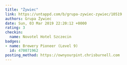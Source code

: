 ```yaml
---
title: "Żywiec"
link: https://untappd.com/b/grupa-zywiec-zywiec/10519
authors: Grupa Żywiec
date: Sun, 03 Mar 2019 22:20:12 +0000
rating: 3
checkin:
  name: Novotel Hotel Szczecin
badges:
- name: Brewery Pioneer (Level 9)
  id: 470071962
posting_method: https://ownyourpint.chrisburnell.com
---
```

